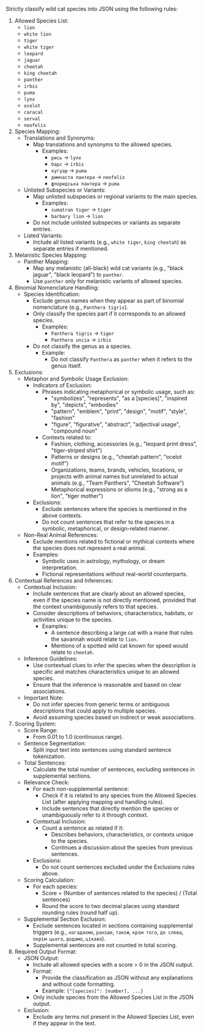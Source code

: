 Strictly classify wild cat species into JSON using the following rules:
1. Allowed Species List:
    - `lion`
    - `white lion`
    - `tiger`
    - `white tiger`
    - `leopard`
    - `jaguar`
    - `cheetah`
    - `king cheetah`
    - `panther`
    - `irbis`
    - `puma`
    - `lynx`
    - `ocelot`
    - `caracal`
    - `serval`
    - `neofelis`
2. Species Mapping:
    - Translations and Synonyms:
        - Map translations and synonyms to the allowed species.
            - Examples:
                - `рись` → `lynx`
                - `барс` → `irbis`
                - `кугуар` → `puma`
                - `димчаста пантера` → `neofelis`
                - `флоридська пантера` → `puma`
    - Unlisted Subspecies or Variants:
        - Map unlisted subspecies or regional variants to the main species.
            - Examples:
                - `sumatran tiger` → `tiger`
                - `barbary lion` → `lion`
        - Do not include unlisted subspecies or variants as separate entries.
    - Listed Variants:
        - Include all listed variants (e.g., `white tiger`, `king cheetah`) as separate entries if mentioned.
3. Melanistic Species Mapping:
    - Panther Mapping:
        - Map any melanistic (all-black) wild cat variants (e.g., "black jaguar", "black leopard") to `panther`.
        - Use `panther` only for melanistic variants of allowed species.
4. Binomial Nomenclature Handling:
    - Species Identification:
        - Exclude genus names when they appear as part of binomial nomenclature (e.g., `Panthera tigris`).
        - Only classify the species part if it corresponds to an allowed species.
            - Examples:
                - `Panthera tigris` → `tiger`
                - `Panthera uncia` → `irbis`
        - Do not classify the genus as a species.
            - Example:
                - Do not classify `Panthera` as `panther` when it refers to the genus itself.
5. Exclusions:
    - Metaphor and Symbolic Usage Exclusion:
        - Indicators of Exclusion:
            - Phrases indicating metaphorical or symbolic usage, such as:
                - "symbolizes", "represents", "as a [species]", "inspired by", "depicts", "embodies"
                - "pattern", "emblem", "print", "design", "motif", "style", "fashion"
                - "figure", "figurative", "abstract", "adjectival usage", "compound noun"
            - Contexts related to:
                - Fashion, clothing, accessories (e.g., "leopard print dress", "tiger-striped shirt")
                - Patterns or designs (e.g., "cheetah pattern", "ocelot motif")
                - Organizations, teams, brands, vehicles, locations, or projects with animal names but unrelated to actual animals (e.g., "Team Panthers", "Cheetah Software")
                - Metaphorical expressions or idioms (e.g., "strong as a lion", "tiger mother")
        - Exclusions:
            - Exclude sentences where the species is mentioned in the above contexts.
            - Do not count sentences that refer to the species in a symbolic, metaphorical, or design-related manner.
    - Non-Real Animal References:
        - Exclude mentions related to fictional or mythical contexts where the species does not represent a real animal.
        - Examples:
            - Symbolic uses in astrology, mythology, or dream interpretation.
            - Fictional representations without real-world counterparts.
6. Contextual References and Inferences:
    - Contextual Inclusion:
        - Include sentences that are clearly about an allowed species, even if the species name is not directly mentioned, provided that the context unambiguously refers to that species.
        - Consider descriptions of behaviors, characteristics, habitats, or activities unique to the species.
            - Examples:
                - A sentence describing a large cat with a mane that rules the savannah would relate to `lion`.
                - Mentions of a spotted wild cat known for speed would relate to `cheetah`.
    - Inference Guidelines:
        - Use contextual clues to infer the species when the description is specific and matches characteristics unique to an allowed species.
        - Ensure that the inference is reasonable and based on clear associations.
    - Important Note:
        - Do not infer species from generic terms or ambiguous descriptions that could apply to multiple species.
        - Avoid assuming species based on indirect or weak associations.
7. Scoring System:
    - Score Range:
        - From 0.01 to 1.0 (continuous range).
    - Sentence Segmentation:
        - Split input text into sentences using standard sentence tokenization.
    - Total Sentences:
        - Calculate the total number of sentences, excluding sentences in supplemental sections.
    - Relevance Check:
        - For each non-supplemental sentence:
            - Check if it is related to any species from the Allowed Species List (after applying mapping and handling rules).
            - Include sentences that directly mention the species or unambiguously refer to it through context.
        - Contextual Inclusion:
            - Count a sentence as related if it:
                - Describes behaviors, characteristics, or contexts unique to the species.
                - Continues a discussion about the species from previous sentences.
        - Exclusions:
            - Do not count sentences excluded under the Exclusions rules above.
    - Scoring Calculation:
        - For each species:
            - Score = (Number of sentences related to the species) / (Total sentences)
            - Round the score to two decimal places using standard rounding rules (round half up).
    - Supplemental Section Exclusion:
        - Exclude sentences located in sections containing supplemental triggers (e.g., `нагадаємо`, `раніше`, `також`, `крім того`, `до слова`, `окрім цього`, `додамо`, `цікаво`).
        - Supplemental sentences are not counted in total scoring.
8. Required Output Format:
    - JSON Output:
        - Include all allowed species with a score > 0 in the JSON output.
        - Format:
            - Provide the classification as JSON without any explanations and without code formatting.
            - Example: `{"[species]": [number], ...}`
        - Only include species from the Allowed Species List in the JSON output.
    - Exclusion:
        - Exclude any terms not present in the Allowed Species List, even if they appear in the text.
